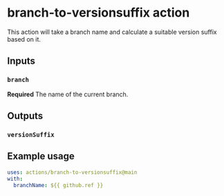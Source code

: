 # branch-to-versionsuffix action

This action will take a branch name and calculate a suitable version suffix based on it.

## Inputs 

### `branch`

**Required** The name of the current branch.

## Outputs

### `versionSuffix`


## Example usage

```yaml
uses: actions/branch-to-versionsuffix@main
with:
  branchName: ${{ github.ref }}
```